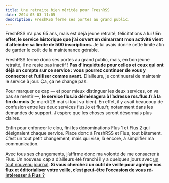 ```yaml
---
title: Une retraite bien méritée pour FreshRSS
date: 2024-05-03 11:05
description: FreshRSS ferme ses portes au grand public.
---
```


FreshRSS n’a pas 65 ans, mais est déjà jeune retraité, félicitations à lui !
**En effet, le service historique que j’ai ouvert en démarrant mon activité vient d’atteindre sa limite de 500 inscriptions.**
Je lui avais donné cette limite afin de garder le coût de la maintenance gérable.

FreshRSS ferme donc ses portes au grand public, mais, en bon jeune retraité, il ne reste pas inactif !
**Pas d’inquiétude pour celles et ceux qui ont déjà un compte sur ce service : vous pourrez continuer de vous y connecter et l’utiliser comme avant.**
D’ailleurs, je continuerai de maintenir le service à jour.
Ça, ça ne change pas.

Pour marquer ce cap — et pour mieux distinguer les deux services, on va pas se mentir —, **le service flus.io déménagera à l’adresse rss.flus.fr à la fin du mois** (le mardi 28 mai si tout va bien).
En effet, il y avait beaucoup de confusion entre les deux services flus.io et flus.fr, notamment dans les demandes de support.
J’espère que les choses seront désormais plus claires.

Enfin pour enfoncer le clou, fini les dénominations Flus 1 et Flus 2 qui désignaient chaque service.
Place donc à FreshRSS et Flus, tout bêtement.
C’est un tout petit changement, mais qui vise, là encore, à simplifier ma communication.

Avec tous ses changements, j’affirme donc ma volonté de me consacrer à Flus.
Un nouveau cap a d’ailleurs été franchi il y a quelques jours avec [un tout nouveau journal](des-nouveautes-dans-le-journal-de-flus.html).
**Si vous cherchez un outil de veille pour agréger vos flux et éditorialiser votre veille, c’est peut-être l’occasion de [vous ré-intéresser à Flus ?](https://flus.fr)**

